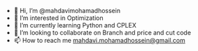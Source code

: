 - 👋 Hi, I’m @mahdavimohamadhossein
- 👀 I’m interested in Optimization
- 🌱 I’m currently learning Python and CPLEX
- 💞️ I’m looking to collaborate on Branch and price and cut code
- 📫 How to reach me mahdavi.mohamadhossein@gmail.com

<!---
mahdavimohamadhossein/mahdavimohamadhossein is a ✨ special ✨ repository because its `README.md` (this file) appears on your GitHub profile.
You can click the Preview link to take a look at your changes.
--->

